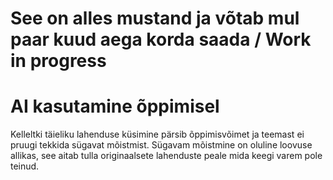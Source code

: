 # See on alles mustand ja võtab mul paar kuud aega korda saada / Work in progress

# AI kasutamine õppimisel

Kelleltki täieliku lahenduse küsimine pärsib õppimisvõimet ja teemast ei pruugi tekkida sügavat mõistmist.
Sügavam mõistmine on oluline loovuse allikas, see aitab tulla originaalsete lahenduste peale mida keegi varem pole teinud. 
